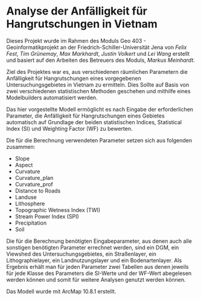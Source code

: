 # Analyse der Anfälligkeit für Hangrutschungen in Vietnam

Dieses Projekt wurde im Rahmen des Moduls Geo 403 - Geoinformatikprojekt an der Friedrich-Schiller-Universität Jena von *Felix Fest*, *Tim Grünemay*, *Max Markhardt*, *Justin Volkert* und *Lei Wang* erstellt und basiert auf den Arbeiten des Betreuers des Moduls, *Markus Meinhardt*.

Ziel des Projektes war es, aus verschiedenen räumlichen Parametern die Anfälligkeit für Hangrutschungen eines vorgegebenen Untersuchungsgebietes in Vietnam zu ermitteln. Dies Sollte auf Basis von zwei verschiedenen statistischen Methoden geschehen und mithilfe eines Modelbuilders automatisiert werden. 

Das hier vorgestellte Modell ermöglicht es nach Eingabe der erforderlichen Parameter, die Anfälligkeit für Hangrutschungen eines Gebietes automatisch auf Grundlage der beiden statistischen Indices, Statistical Index (SI) und Weighting Factor (WF) zu bewerten.

Die für die Berechnung verwendeten Parameter setzen sich aus folgenden zusammen:

* Slope
* Aspect
* Curvature
* Curvature_plan
* Curvature_prof
* Distance to Roads
* Landuse
* Lithosphere
* Topographic Wetness Index (TWI)
* Stream Power Index (SPI)
* Precipitation
* Soil

Die für die Berechnung benötigten Eingabeparameter, aus denen auch alle sonstigen benötigten Parameter errechnet werden, sind ein DGM, ein Viewshed des Untersuchungsgebietes, ein Straßenlayer, ein Lithographielayer, ein Landnutzungslayer und ein Bodenartenlayer. 
Als Ergebnis erhält man für jeden Parameter zwei Tabellen aus denen jeweils für jede Klasse des Parameters die SI-Werte und der WF-Wert abegelesen werden können und somit für weitere Analysen genutzt werden können.

Das Modell wurde mit ArcMap 10.8.1 erstellt.
